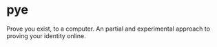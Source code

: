 # pye
Prove you exist, to a computer.  An partial and experimental approach to proving your identity online.
